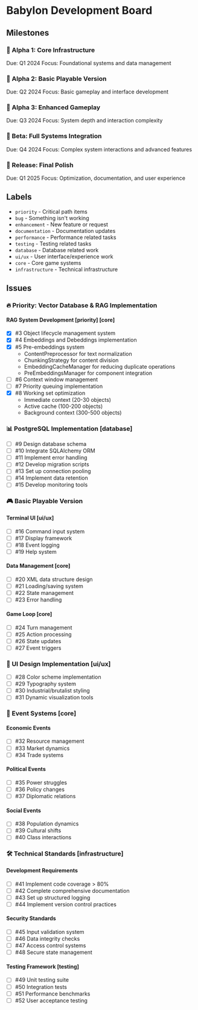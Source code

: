 # Babylon Development Board

## Milestones

### 🎯 Alpha 1: Core Infrastructure
Due: Q1 2024
Focus: Foundational systems and data management

### 🎯 Alpha 2: Basic Playable Version
Due: Q2 2024
Focus: Basic gameplay and interface development

### 🎯 Alpha 3: Enhanced Gameplay
Due: Q3 2024
Focus: System depth and interaction complexity

### 🎯 Beta: Full Systems Integration
Due: Q4 2024
Focus: Complex system interactions and advanced features

### 🎯 Release: Final Polish
Due: Q1 2025
Focus: Optimization, documentation, and user experience

## Labels

- `priority` - Critical path items
- `bug` - Something isn't working
- `enhancement` - New feature or request
- `documentation` - Documentation updates
- `performance` - Performance related tasks
- `testing` - Testing related tasks
- `database` - Database related work
- `ui/ux` - User interface/experience work
- `core` - Core game systems
- `infrastructure` - Technical infrastructure

## Issues

### 🔥 Priority: Vector Database & RAG Implementation

#### RAG System Development [priority] [core]
- [x] #3 Object lifecycle management system
- [x] #4 Embeddings and Debeddings implementation
- [x] #5 Pre-embeddings system
  - ContentPreprocessor for text normalization
  - ChunkingStrategy for content division
  - EmbeddingCacheManager for reducing duplicate operations
  - PreEmbeddingsManager for component integration
- [ ] #6 Context window management
- [ ] #7 Priority queuing implementation
- [x] #8 Working set optimization
  - Immediate context (20-30 objects)
  - Active cache (100-200 objects)
  - Background context (300-500 objects)

### 📊 PostgreSQL Implementation [database]

- [ ] #9 Design database schema
- [ ] #10 Integrate SQLAlchemy ORM
- [ ] #11 Implement error handling
- [ ] #12 Develop migration scripts
- [ ] #13 Set up connection pooling
- [ ] #14 Implement data retention
- [ ] #15 Develop monitoring tools

### 🎮 Basic Playable Version

#### Terminal UI [ui/ux]
- [ ] #16 Command input system
- [ ] #17 Display framework
- [ ] #18 Event logging
- [ ] #19 Help system

#### Data Management [core]
- [ ] #20 XML data structure design
- [ ] #21 Loading/saving system
- [ ] #22 State management
- [ ] #23 Error handling

#### Game Loop [core]
- [ ] #24 Turn management
- [ ] #25 Action processing
- [ ] #26 State updates
- [ ] #27 Event triggers

### 🎨 UI Design Implementation [ui/ux]

- [ ] #28 Color scheme implementation
- [ ] #29 Typography system
- [ ] #30 Industrial/brutalist styling
- [ ] #31 Dynamic visualization tools

### 🔄 Event Systems [core]

#### Economic Events
- [ ] #32 Resource management
- [ ] #33 Market dynamics
- [ ] #34 Trade systems

#### Political Events
- [ ] #35 Power struggles
- [ ] #36 Policy changes
- [ ] #37 Diplomatic relations

#### Social Events
- [ ] #38 Population dynamics
- [ ] #39 Cultural shifts
- [ ] #40 Class interactions

### 🛠 Technical Standards [infrastructure]

#### Development Requirements
- [ ] #41 Implement code coverage > 80%
- [ ] #42 Complete comprehensive documentation
- [ ] #43 Set up structured logging
- [ ] #44 Implement version control practices

#### Security Standards
- [ ] #45 Input validation system
- [ ] #46 Data integrity checks
- [ ] #47 Access control systems
- [ ] #48 Secure state management

#### Testing Framework [testing]
- [ ] #49 Unit testing suite
- [ ] #50 Integration tests
- [ ] #51 Performance benchmarks
- [ ] #52 User acceptance testing
